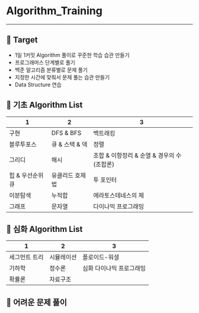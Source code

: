 # Algorithm_Training

---

## 🎯 Target

- 1일 1커밋 Algorithm 풀이로 꾸준한 학습 습관 만들기
- 프로그래머스 단계별로 풀기
- 백준 알고리즘 분류별로 문제 풀기
- 지정한 시간에 맞춰서 문제 풀는 습관 만들기
- Data Structure 연습

## 📗 기초 Algorithm List

| 1                | 2               | 3                                           |
| ---------------- | --------------- | ------------------------------------------- |
| 구현             | DFS & BFS       | 백트래킹                                    |
| 블루투포스       | 큐 & 스택 & 덱  | 정렬                                        |
| 그리디           | 해시            | 조합 & 이항정리 & 순열 & 경우의 수 (조합론) |
| 힙 & 우선순위 큐 | 유클리드 호제법 | 투 포인터                                   |
| 이분탐색         | 누적합          | 에라토스테네스의 체                         |
| 그래프           | 문자열          | 다이나믹 프로그래밍                         |

## 📘 심화 Algorithm List

| 1             | 2          | 3                        |
| ------------- | ---------- | ------------------------ |
| 세그먼트 트리 | 시뮬레이션 | 플로이드-워셜            |
| 기하학        | 정수론     | 심화 다이나믹 프로그래밍 |
| 확률론        | 자료구조   |                          |

## 🔑 어려운 문제 풀이
